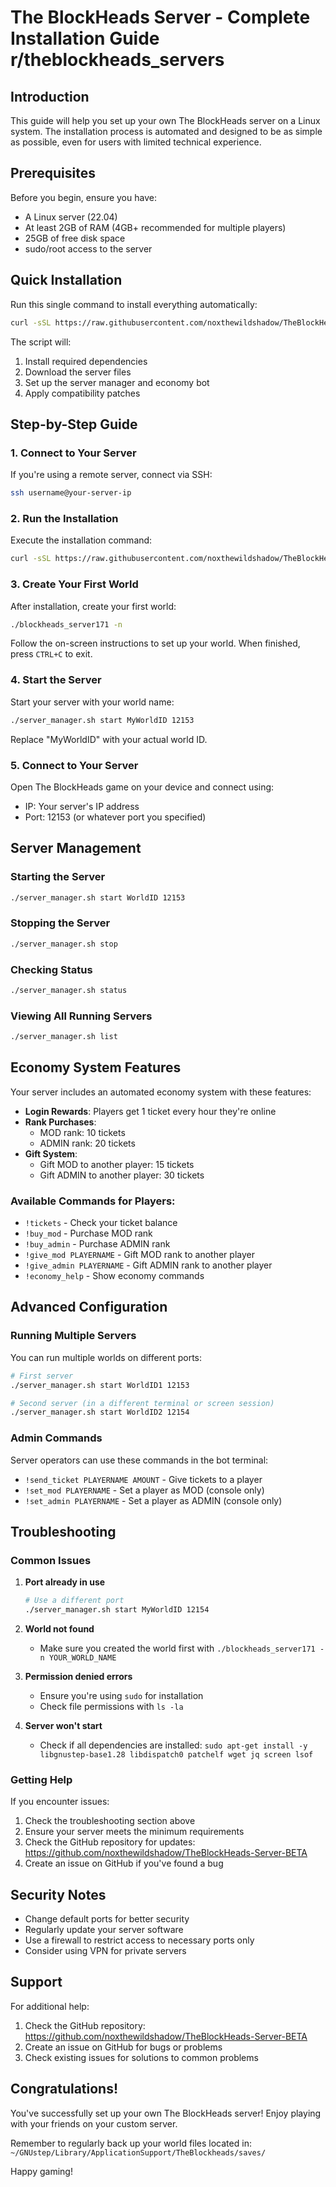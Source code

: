 # The BlockHeads Server - Complete Installation Guide r/theblockheads_servers

## Introduction

This guide will help you set up your own The BlockHeads server on a Linux system. The installation process is automated and designed to be as simple as possible, even for users with limited technical experience.

## Prerequisites

Before you begin, ensure you have:
- A Linux server (22.04)
- At least 2GB of RAM (4GB+ recommended for multiple players)
- 25GB of free disk space
- sudo/root access to the server

## Quick Installation

Run this single command to install everything automatically:

```bash
curl -sSL https://raw.githubusercontent.com/noxthewildshadow/TheBlockHeads-Server-BETA/refs/heads/main/installer.sh | sudo bash
```

The script will:
1. Install required dependencies
2. Download the server files
3. Set up the server manager and economy bot
4. Apply compatibility patches

## Step-by-Step Guide

### 1. Connect to Your Server

If you're using a remote server, connect via SSH:
```bash
ssh username@your-server-ip
```

### 2. Run the Installation

Execute the installation command:
```bash
curl -sSL https://raw.githubusercontent.com/noxthewildshadow/TheBlockHeads-Server-BETA/refs/heads/main/installer.sh | sudo bash
```

### 3. Create Your First World

After installation, create your first world:
```bash
./blockheads_server171 -n
```

Follow the on-screen instructions to set up your world. When finished, press `CTRL+C` to exit.

### 4. Start the Server

Start your server with your world name:
```bash
./server_manager.sh start MyWorldID 12153
```

Replace "MyWorldID" with your actual world ID.

### 5. Connect to Your Server

Open The BlockHeads game on your device and connect using:
- IP: Your server's IP address
- Port: 12153 (or whatever port you specified)

## Server Management

### Starting the Server
```bash
./server_manager.sh start WorldID 12153
```

### Stopping the Server
```bash
./server_manager.sh stop
```

### Checking Status
```bash
./server_manager.sh status
```

### Viewing All Running Servers
```bash
./server_manager.sh list
```

## Economy System Features

Your server includes an automated economy system with these features:

- **Login Rewards**: Players get 1 ticket every hour they're online
- **Rank Purchases**: 
  - MOD rank: 10 tickets
  - ADMIN rank: 20 tickets
- **Gift System**:
  - Gift MOD to another player: 15 tickets
  - Gift ADMIN to another player: 30 tickets

### Available Commands for Players:
- `!tickets` - Check your ticket balance
- `!buy_mod` - Purchase MOD rank
- `!buy_admin` - Purchase ADMIN rank
- `!give_mod PLAYERNAME` - Gift MOD rank to another player
- `!give_admin PLAYERNAME` - Gift ADMIN rank to another player
- `!economy_help` - Show economy commands

## Advanced Configuration

### Running Multiple Servers

You can run multiple worlds on different ports:
```bash
# First server
./server_manager.sh start WorldID1 12153

# Second server (in a different terminal or screen session)
./server_manager.sh start WorldID2 12154
```

### Admin Commands

Server operators can use these commands in the bot terminal:
- `!send_ticket PLAYERNAME AMOUNT` - Give tickets to a player
- `!set_mod PLAYERNAME` - Set a player as MOD (console only)
- `!set_admin PLAYERNAME` - Set a player as ADMIN (console only)

## Troubleshooting

### Common Issues

1. **Port already in use**
   ```bash
   # Use a different port
   ./server_manager.sh start MyWorldID 12154
   ```

2. **World not found**
   - Make sure you created the world first with `./blockheads_server171 -n YOUR_WORLD_NAME`

3. **Permission denied errors**
   - Ensure you're using `sudo` for installation
   - Check file permissions with `ls -la`

4. **Server won't start**
   - Check if all dependencies are installed: `sudo apt-get install -y libgnustep-base1.28 libdispatch0 patchelf wget jq screen lsof`

### Getting Help

If you encounter issues:

1. Check the troubleshooting section above
2. Ensure your server meets the minimum requirements
3. Check the GitHub repository for updates: https://github.com/noxthewildshadow/TheBlockHeads-Server-BETA
4. Create an issue on GitHub if you've found a bug

## Security Notes

- Change default ports for better security
- Regularly update your server software
- Use a firewall to restrict access to necessary ports only
- Consider using VPN for private servers

## Support

For additional help:
1. Check the GitHub repository: https://github.com/noxthewildshadow/TheBlockHeads-Server-BETA
2. Create an issue on GitHub for bugs or problems
3. Check existing issues for solutions to common problems

## Congratulations!

You've successfully set up your own The BlockHeads server! Enjoy playing with your friends on your custom server.

Remember to regularly back up your world files located in:
`~/GNUstep/Library/ApplicationSupport/TheBlockheads/saves/`

Happy gaming!

